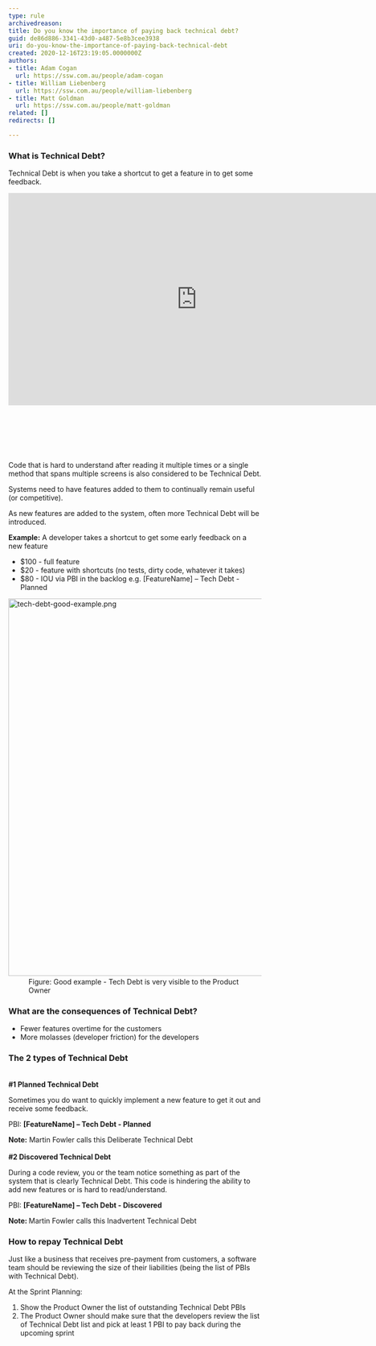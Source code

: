 ```yaml
---
type: rule
archivedreason: 
title: Do you know the importance of paying back technical debt?
guid: de86d886-3341-43d0-a487-5e8b3cee3938
uri: do-you-know-the-importance-of-paying-back-technical-debt
created: 2020-12-16T23:19:05.0000000Z
authors:
- title: Adam Cogan
  url: https://ssw.com.au/people/adam-cogan
- title: William Liebenberg
  url: https://ssw.com.au/people/william-liebenberg
- title: Matt Goldman
  url: https://ssw.com.au/people/matt-goldman
related: []
redirects: []

---
```



<h3 class="ssw15-rteElement-H3">​​What is Technical Debt?​<br></h3><p>Technical Debt is when you take a shortcut to get a feature in to get some feedback.<br></p><div class="ms-rtestate-read ms-rte-embedcode ms-rte-embedil ms-rtestate-notify s4-wpActive"><iframe width="750" height="422" src="https&#58;//www.youtube.com/embed/ASVD4YIOgpU" frameborder="0"></iframe>&#160;</div><p><br></p>
<br><excerpt class='endintro'></excerpt><br>
<p>Code that is hard to understand after reading it multiple times or a single method that spans multiple screens is also considered to be Technical Debt.</p><p>Systems need to have features added to them to&#160;continually&#160;remain useful (or competitive).</p><p>As new features are added to the system, often more Technical Debt will be introduced.&#160;<br></p><p> 
   <b>Example&#58;</b> A developer takes a shortcut to get some early feedback on a new feature<br></p><ul><li>$100 - full feature&#160;</li><li>$20 - feature with shortcuts (no tests, dirty code, whatever it takes)</li><li>$80 - IOU via PBI in the backlog e.g. [FeatureName] – Tech Debt - Planned</li></ul><dl class="goodImage"><dt>​​​<img src="/PublishingImages/tech-debt-good-example.png" alt="tech-debt-good-example.png" style="width&#58;750px;" /></dt><dd>Figure&#58; Good example -&#160;Tech Debt is very visible to the Product Owner</dd></dl><h3 class="ssw15-rteElement-H3">What are the consequences of Technical Debt?​​<br></h3><ul><li>Fewer&#160;features overtime for the customers</li><li>More molasses (developer friction) for the developers<br></li></ul><h3 class="ssw15-rteElement-H3">The 2 types of Technical Debt​​<br></h3>
<br>
<b></b><b>#1 Planned Technical Debt</b><div><p class="ssw15-rteElement-P">Sometimes you do want to quickly implement a new feature to get it out and receive some feedback.<br></p><p class="ssw15-rteElement-GreyBox">PBI&#58; <b>[FeatureName] – Tech Debt - Planned</b><br></p><div><b>Note&#58;</b> Martin Fowler calls this Deliberate Technical Debt
<div>
   <br>
   <b>#2 Discovered Technical Debt</b><p class="ssw15-rteElement-P">During a code review, you or the team notice something as part of the system that is clearly Technical Debt. This code is hindering the ability to add new features or is hard to read/understand.</p><p class="ssw15-rteElement-GreyBox">PBI&#58; <b>[FeatureName] – Tech Debt - Discovered</b></p></div><div><b>Note&#58; </b>Martin Fowler calls this Inadvertent Technical Debt<br>
   <h3 class="ssw15-rteElement-H3">How to repay Technical Debt​​<br></h3><p class="ssw15-rteElement-P">Just like a business that receives pre-payment from customers, a software team should be reviewing the size of their liabilities (being the list of PBIs with Technical Debt).&#160;</p><p class="ssw15-rteElement-P">At the Sprint Planning&#58;</p>
            <ol><li>Show the Product Owner the list of outstanding Technical Debt PBIs</li><li>The Product Owner should make sure that the developers review the list of Technical Debt list and pick at least 1 PBI to pay back during the upcoming sprint​</li></ol></div></div></div>



